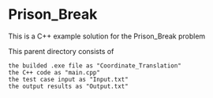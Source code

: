 # Prison_Break
This is a C++ example solution for the Prison_Break problem

This parent directory consists of

    the builded .exe file as "Coordinate_Translation"
    the C++ code as "main.cpp"
    the test case input as "Input.txt"
    the output results as "Output.txt"

